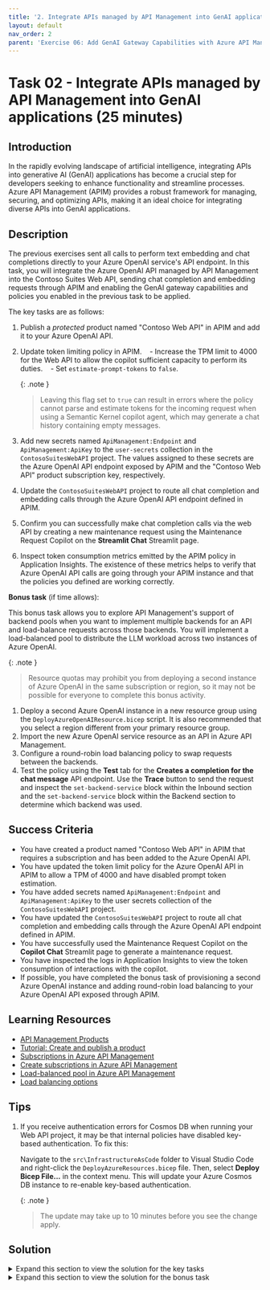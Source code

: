 ```yaml
---
title: '2. Integrate APIs managed by API Management into GenAI applications'
layout: default
nav_order: 2
parent: 'Exercise 06: Add GenAI Gateway Capabilities with Azure API Management'
---
```


# Task 02 - Integrate APIs managed by API Management into GenAI applications (25 minutes)

## Introduction

In the rapidly evolving landscape of artificial intelligence, integrating APIs into generative AI (GenAI) applications has become a crucial step for developers seeking to enhance functionality and streamline processes. Azure API Management (APIM) provides a robust framework for managing, securing, and optimizing APIs, making it an ideal choice for integrating diverse APIs into GenAI applications.

## Description

The previous exercises sent all calls to perform text embedding and chat completions directly to your Azure OpenAI service's API endpoint. In this task, you will integrate the Azure OpenAI API managed by API Management into the Contoso Suites Web API, sending chat completion and embedding requests through APIM and enabling the GenAI gateway capabilities and policies you enabled in the previous task to be applied.

The key tasks are as follows:

1. Publish a *protected* product named "Contoso Web API" in APIM and add it to your Azure OpenAI API.
2. Update token limiting policy in APIM.
   - Increase the TPM limit to 4000 for the Web API to allow the copilot sufficient capacity to perform its duties.
   - Set `estimate-prompt-tokens` to `false`.

    {: .note }
    > Leaving this flag set to `true` can result in errors where the policy cannot parse and estimate tokens for the incoming request when using a Semantic Kernel copilot agent, which may generate a chat history containing empty messages.

3. Add new secrets named `ApiManagement:Endpoint` and `ApiManagement:ApiKey` to the `user-secrets` collection in the `ContosoSuitesWebAPI` project. The values assigned to these secrets are the Azure OpenAI API endpoint exposed by APIM and the "Contoso Web API" product subscription key, respectively.
4. Update the `ContosoSuitesWebAPI` project to route all chat completion and embedding calls through the Azure OpenAI API endpoint defined in APIM.
5. Confirm you can successfully make chat completion calls via the web API by creating a new maintenance request using the Maintenance Request Copilot on the **Streamlit Chat** Streamlit page.
6. Inspect token consumption metrics emitted by the APIM policy in Application Insights. The existence of these metrics helps to verify that Azure OpenAI API calls are going through your APIM instance and that the policies you defined are working correctly.

**Bonus task** (if time allows):

This bonus task allows you to explore API Management's support of backend pools when you want to implement multiple backends for an API and load-balance requests across those backends. You will implement a load-balanced pool to distribute the LLM workload across two instances of Azure OpenAI.

{: .note }
> Resource quotas may prohibit you from deploying a second instance of Azure OpenAI in the same subscription or region, so it may not be possible for everyone to complete this bonus activity.

1. Deploy a second Azure OpenAI instance in a new resource group using the `DeployAzureOpenAIResource.bicep` script. It is also recommended that you select a region different from your primary resource group.
2. Import the new Azure OpenAI service resource as an API in Azure API Management.
3. Configure a round-robin load balancing policy to swap requests between the backends.
4. Test the policy using the **Test** tab for the **Creates a completion for the chat message** API endpoint. Use the **Trace** button to send the request and inspect the `set-backend-service` block within the Inbound section and the `set-backend-service` block within the Backend section to determine which backend was used.

## Success Criteria

- You have created a product named "Contoso Web API" in APIM that requires a subscription and has been added to the Azure OpenAI API.
- You have updated the token limit policy for the Azure OpenAI API in APIM to allow a TPM of 4000 and have disabled prompt token estimation.
- You have added secrets named `ApiManagement:Endpoint` and `ApiManagement:ApiKey` to the user secrets collection of the `ContosoSuitesWebAPI` project.
- You have updated the `ContosoSuitesWebAPI` project to route all chat completion and embedding calls through the Azure OpenAI API endpoint defined in APIM.
- You have successfully used the Maintenance Request Copilot on the **Copilot Chat** Streamlit page to generate a maintenance request.
- You have inspected the logs in Application Insights to view the token consumption of interactions with the copilot.
- If possible, you have completed the bonus task of provisioning a second Azure OpenAI instance and adding round-robin load balancing to your Azure OpenAI API exposed through APIM.

## Learning Resources

- [API Management Products](https://learn.microsoft.com/en-us/azure/api-management/api-management-key-concepts#products)
- [Tutorial: Create and publish a product](https://learn.microsoft.com/azure/api-management/api-management-howto-add-products?tabs=azure-portal)
- [Subscriptions in Azure API Management](https://learn.microsoft.com/azure/api-management/api-management-subscriptions)
- [Create subscriptions in Azure API Management](https://learn.microsoft.com/azure/api-management/api-management-howto-create-subscriptions)
- [Load-balanced pool in Azure API Management](https://learn.microsoft.com/azure/api-management/backends?tabs=bicep#load-balanced-pool)
- [Load balancing options](https://learn.microsoft.com/azure/api-management/backends?tabs=bicep#load-balancing-options)

## Tips

1. If you receive authentication errors for Cosmos DB when running your Web API project, it may be that internal policies have disabled key-based authentication. To fix this:

    Navigate to the `src\InfrastructureAsCode` folder to Visual Studio Code and right-click the `DeployAzureResources.bicep` file. Then, select **Deploy Bicep File...** in the context menu. This will update your Azure Cosmos DB instance to re-enable key-based authentication.

    {: .note }
    > The update may take up to 10 minutes before you see the change apply.

## Solution

<details markdown="block">
<summary>Expand this section to view the solution for the key tasks</summary>

- To create and publish a *protected* product in APIM and add it to your Azure OpenAI API:
  - Navigate to your APIM instance in the [Azure portal](https://portal.azure.com/), then select **Products** under the **APIs** menu.
  - Select **Add** to create a new product.
  - In the **Add product** dialog:
    - Enter a display name of "Contoso Web API," which will automatically set the **Id** field to "contoso-web-api."
    - Enter a description, such as "Contoso Suites Web API."
    - Check the **Published** box.
    - Ensure the **Requires subscription** box is checked. This flag specifies that the product is *protected,* meaning a subscription key will be required to access the product.
    - Select the **+** below **APIs** at the bottom of the dialog and select the **Azure OpenAI API**. Adding an API allows it to be accessed using the subscription key associated with the Contoso Web API product.
    - Select **Create**.

        ![Screenshot of the Add product dialog, with the values specified in the instructions highlighted.](../../media/Solution/0602-apim-create-product-contoso-web-api.png)

  - After creeating the product, select it from the Products list.
  - On the **Contoso Web API** project page, select **Subscriptions** from the left-hand menu, then select **Add subscription** on the toolbar.
  - In the **New Subscription** dialog, enter "contoso-web-api" into the **Name** field, "Contoso Web API" into the **Display name** field, and then select **Create**.

- To update the token limit policy applied to the Azure OpenAI API in APIM:
  - Navigate to your API Management service's **APIs** page in the [Azure portal](https://portal.azure.com/) and select the **Azure OpenAI API**.
  - Select **All operations** in the design panel, then open the inbound processing policies by selecting the `<\>` link within that panel.
  
    ![Screenshot of the design page of the Azure OpenAPI API in APIM, with the API name, All operations page, and policies link highlighted.](../../media/Solution/0602-apim-azure-openai-api-all-operations-inbound-processing-policies.png)

  - In the **Policies** XML document, locate the `azure-openai-token-limit` policy definition within the `<inbound>` processing section.
    - Update the `tokens-per-minute` value to `4000`.
    - Set the `estimate-prompt-tokens` property to `false`.

        {: .note }
        > Leaving this flag set to `true` can result in errors where the policy is unable to parse and estimate tokens for the incoming request when using a Semantic Kernel copilot agent, which may generate a chat history with empty messages.

  - The updated policy definition should look like the following:

    ```xml
    <azure-openai-token-limit tokens-per-minute="4000" counter-key="@(context.Request.IpAddress)" estimate-prompt-tokens="false" tokens-consumed-header-name="consumed-tokens" remaining-tokens-header-name="remaining-tokens" />
    ```

  - Select **Save**.

- To add new user secrets for the API Management endpoint and key, run the following command:
  - Navigate to your APIM instance in the [Azure portal](https://portal.azure.com/).
  - On the **Overview** page, copy the **Gateway URL** from the **Essentials** panel. Save the value into a text edit, such as Notepad, for use below.
  - Select **APIs** from the **APIs** menu of your APIM instance, then select **Settings** tab of the **Azure OpenAI API**. Copy the **API URL suffix** and save it to a text editor for use below.

    ![Screenshot of the Azure OpenAI API's settings tab, with the API URL suffix value highlighted.](../../media/Solution/0602-apim-apis-azure-openai-api-settings-url-suffix.png)

  - In Visual Studio Code, open a new terminal and change directories to the `ContosoSuitesWebAPI` folder. Then, run the following command to create a new secret in the `user-secrets` collection, replacing the `{YOUR_API_MANAGEMENT_ENDPOINT}` and `{YOUR_AZURE_OPENAI_API_URL_SUFFIX}` tokens with the gateway URL and API URL suffix values you copied above, respectively.

    ```bash
    dotnet user-secrets set "ApiManagement:Endpoint" "{YOUR_API_MANAGEMENT_ENDPOINT}/{YOUR_AZURE_OPENAI_API_URL_SUFFIX}"
    ```

  - Return to your APIM instance in the [Azure portal](https://portal.azure.com/), and select **Subscriptions** under the **APIs** menu.
  - On the **Subscriptions** page, select the ellipsis at the end of the **Contoso Web API** subscription and select **Show/hide keys** in the context menu.
  - Copy the **Primary key** value.
  - Next, you will create another secret in the `user-secrets` collection of the Web API project. Return to the terminal window in Visual Studio Code you used in the previous step and run the following command, replacing the `{YOUR_API_MANAGEMENT_SUBSCRIPTION_KEY}` with the **Primary key** value you copied above.

    ```bash
    dotnet user-secrets set "ApiManagement:ApiKey" "{YOUR_API_MANAGEMENT_SUBSCRIPTION_KEY}"
    ```

- To update the Contoso Suites Web API to use the Azure OpenAI API exposed through Azure API Management, you must update the Kernel builder in the `Program.cs` file to use the APIM endpoint and key for all text embedding and chat completion calls.
  - In Visual Studio Code, navigate to the `ContosoSuitesWebAPI` folder and open the `Program.cs` file.
  - The Kernel builder defined in `Program.cs` contains calls to add chat completion and text embedding capabilities to the kernel.
  - Within the `kernelBuilder.AddAzureOpenAIChatCompletion()` function, replace the `AzureOpenAI` configuration values used for the `endpoint` and `apiKey` properties to reference `ApiManagement:Endpoint` and `ApiManagement:ApiKey`, respectively. The updated function call should look like this:

    ```csharp
    kernelBuilder.AddAzureOpenAIChatCompletion(
        deploymentName: builder.Configuration["AzureOpenAI:DeploymentName"]!,
        endpoint: builder.Configuration["ApiManagement:Endpoint"]!,
        apiKey: builder.Configuration["ApiManagement:ApiKey"]!
    );
    ```

  - In the `kernelBuilder.AddAzureOpenAITextEmbeddingGeneration()` function, update the `endpoint` and `apiKey` properties to retrieve the `ApiManagement:Endpoint` and `ApiManagement:ApiKey`, respectively. The updated function call, including the `#pragma warning` directives wrapping it, will look similar to the following:

    ```csharp
    #pragma warning disable SKEXP0010 // Type is for evaluation purposes only and is subject to change or removal in future updates. Suppress this diagnostic to proceed.
        kernelBuilder.AddAzureOpenAITextEmbeddingGeneration(
            deploymentName: builder.Configuration["AzureOpenAI:EmbeddingDeploymentName"]!,
            endpoint: builder.Configuration["ApiManagement:Endpoint"]!,
            apiKey: builder.Configuration["ApiManagement:ApiKey"]!
        );
    #pragma warning restore SKEXP0010 // Type is for evaluation purposes only and is subject to change or removal in future updates. Suppress this diagnostic to proceed.
    ```

- To confirm that you can successfully make chat completion calls via the web API, use the Maintenance Request Copilot in the **Copilot Chat** Streamlit UI to create a new maintenance request.
  - Run the API locally by opening a new terminal window in Visual Studio code, navigating to the `src\ContosoSuitesWebAPI` directory, and starting the API using the following command:

    ```bash
    dotnet run
    ```

  - Open another terminal window, navigate to the `src\ContosoSuitesDashboard` directory, and run the following command to start the Streamlit dashboard:

    ```bash
    python -m streamlit run Index.py
    ```

  - Select the **Copilot Chat** page using the left-hand menu, then submit the following conversational prompts:
    - First, send a message requesting help filing an issue, such as: "Please help me create a maintenance request for a room at the Grand Regency."
      - You should get a response asking for more information.
    - Next, provide details about the issue to the copilot, such as: "There is a leak coming from under the kitchen sink. The customer reported it when returning to the room after being out most of the day. The carpet in the room is soaked."
      - You should get a reply asking for the room number.
    - Provide a room number, such as: "It is in room 303."
      - You should get a reply that the request was created successfully.
    - Send a final message, asking the copilot to provide you with the ID of the maintenance request it created.

    {: .note }
    > If you receive a 429 error message at any point during the conversation, you may need to go back into the `azure-openai-token-limit` policy definition in APIM and increase the `tokens-per-minute` value.

- To inspect the token consumption metrics emitted by the APIM policy in Application Insights.
  - From your API Management service in the [Azure portal](https://portal.azure.com/), expand the **Monitoring** menu and select **Application Insights**, then select your Application Insights instance from the list.
  - On the Application Insights page, expand the **Monitoring** menu and select **Logs**.
  - On the **Logs** page, execute the following Kusto query to look for records in the `customMetrics` table:

    ```kusto
    customMetrics
    | where timestamp > ago(1h)
    | where name in ('Completion Tokens', 'Prompt Tokens', 'Total Tokens')
    | extend
        ItemId = substring(itemId, 24),
        ApiId = tostring(customDimensions['API ID']),
        ClientIpAddress = tostring(customDimensions['Client IP address'])
    | summarize
        CompletionTokens = sumif(value, name == 'Completion Tokens'),
        PromptTokens = sumif(value, name == 'Prompt Tokens'),
        TotalTokens = sumif(value, name == 'Total Tokens')
        by ItemId, ApiId, ClientIpAddress
    ```

</details>

<details markdown="block">
<summary>Expand this section to view the solution for the bonus task</summary>

- To deploy a second Azure OpenAI service into a new resource group using a Bicep script:
  - Create a new resource group in your subscription. This subscription **must** have access to Azure OpenAI, and you should deploy the resource group to a [region that supports GPT-4o](https://learn.microsoft.com/azure/ai-services/openai/concepts/models#model-summary-table-and-region-availability).

    > **Important**: You must deploy to an Azure region that supports the **GPT-4o, 2024-05-13** model. You must create your Azure OpenAI resource in one of the [supported regions](https://learn.microsoft.com/azure/ai-services/openai/concepts/models#model-summary-table-and-region-availability).

  - Right-click the `DeployAzureOpenAI.bicep` script in the `src/InfrastructureAsCode/` folder, select **Deploy Bicep File...**, and follow the prompts to provide a deployment name and select the new resource group you created above. This script has no associated parameter file, so select **None** at that prompt.

    The Bicep script will deploy an Azure OpenAI service and create deployments for the `gpt-4o` and `text-embedding-ada-002` models within that instance that match what is in the primary service instance. The models deployed between load-balanced services must have the same name and version.

- To import the new Azure OpenAI service resource as an API in APIM, follow the same steps you used when importing your primary Azure OpenAI service in Exercise 6 Task 1, but provide a different name to the API, such as "Secondary Azure OpenAI API."
  - Add the "Contoso Web API" product to the API, allowing it to be accessible using the same subscription key.
  - When configuring the token consumption management policy, assign a TPM value of "4000" or higher if you adjusted that during the Maintenance Request Copilot testing.

- To create a backend load balancing pool:
  - Open the **Azure OpenAI API** design window, select **All operations**, then open the Inbound policies XML document.
  - At the top of the `<inbound>` processing section, insert the following variable declarations and policy snippets:

    ```xml
    <!-- Create a backend counter variable that is persistent in the local cache between requests -->
    <cache-lookup-value key="backend-counter" variable-name="backend-counter" />
    <choose>
        <when condition="@(!context.Variables.ContainsKey("backend-counter"))">
            <set-variable name="backend-counter" value="0" />
            <cache-store-value key="backend-counter" value="0" duration="100" />
        </when>
    </choose>
    <!-- Choose the backend service based on the backend variable -->
    <choose>
        <when condition="@(context.Variables.GetValueOrDefault<string>("backend-counter") == "0")">
            <set-backend-service id="primary-backend" backend-id="azure-openai-api-openai-endpoint" />
            <set-variable name="backend-counter" value="1" />
            <cache-store-value key="backend-counter" value="1" duration="100" />
        </when>
        <otherwise>
            <set-backend-service id="secondary-backend" backend-id="secondary-azure-openai-api-openai-endpoint" />
            <set-variable name="backend-counter" value="0" />
            <cache-store-value key="backend-counter" value="0" duration="100" />
        </otherwise>
    </choose>
    ```

  - Select **Save**.

- To test the API, select **Azure OpenAI API** from the list of APIs on your API Management service's APIs page.
  - Select the **Test** tab, then select the **Creates a completion for the chat message** endpoint.
  - On the **Creates a completion for the chat message** page, enter the following under **Template parameters**:
    - **deployment-id**: Enter "gpt-4o"
    - **api-version**: Enter "2024-06-01"
  - Scroll down to the **Request body** section, ensure **Raw** is selected, and paste the following into the text box.

    ```json
    {
        "messages":[
            {"role": "system", "content": "You are a sarcastic unhelpful assistant."},
            {"role": "user", "content": "Tell me a story about AI."}
        ]
    }
    ```

  - Select **Trace** at the bottom of the page.
  - Scroll to the page's **HTTP response** section.
  - Select the **Trace** tab.
  - Use the **Backend** link to jump to the backend section of the trace output and locate the `set-backend-service` block. Within this block, note the `oldBackendServiceUrl` and the `newBackendServiceUrl` values. If they are the same, the primary instance was used. If they differ, the secondary Azure OpenAI instance was used.

    After the first request, the value looks like this, where the old and new backend services URLs are the same:

    ```json
    {
        "message": "Backend service URL was changed.",
        "oldBackendServiceUrl": "https://ob23xnbzldnb62-openai.openai.azure.com/openai",
        "newBackendServiceUrl": "https://ob23xnbzldnb62-openai.openai.azure.com/openai",
        "request": {
            "url": "https://ob23xnbzldnb62-openai.openai.azure.com/openai/deployments/gpt-4o/chat/completions?api-version=2024-06-01"
        }
    }
    ```

    After the second request, the `newBackendServiceUrl` value has changed to the secondary Azure OpenAI instance:

    ```json
    {
    "message": "Backend service URL was changed.",
        "oldBackendServiceUrl": "https://ob23xnbzldnb62-openai.openai.azure.com/openai",
        "newBackendServiceUrl": "https://hqfycfwt6hjh4-openai.openai.azure.com/openai",
        "request": {
            "url": "https://hqfycfwt6hjh4-openai.openai.azure.com/openai/deployments/gpt-4o/chat/completions?api-version=2024-06-01"
        }
    }
    ```

    Each subsequent request will round-robin requests back and forth between the two instances.

- Since the Contoso Suites Web API is already configured to send requests through APIM, the application does not need additional configuration changes to take advantage of load balancing across multiple Azure OpenAI instances.

</details>
